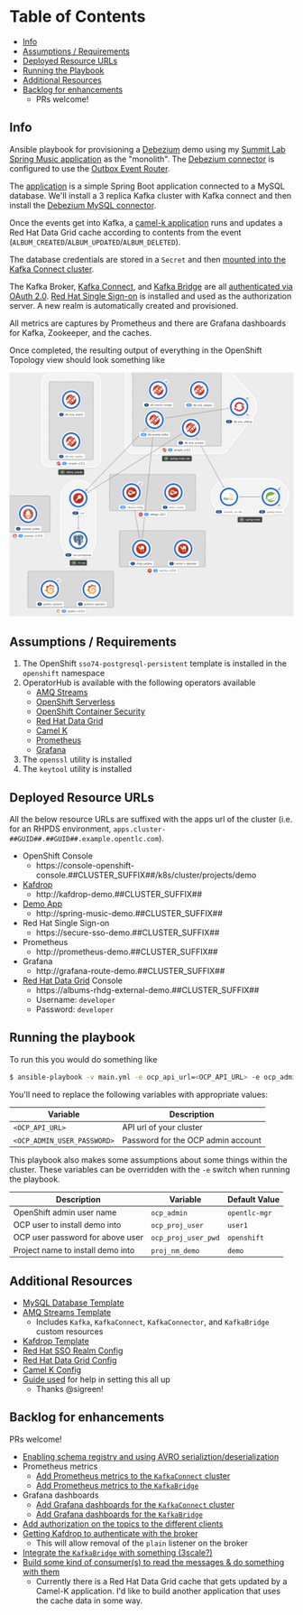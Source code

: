 # Table of Contents

- [Info](#info)
- [Assumptions / Requirements](#assumptions--requirements)
- [Deployed Resource URLs](#deployed-resource-urls)
- [Running the Playbook](#running-the-playbook)
- [Additional Resources](#additional-resources)
- [Backlog for enhancements](#backlog-for-enhancements)
  - PRs welcome!

## Info

Ansible playbook for provisioning a [Debezium](https://debezium.io) demo using my [Summit Lab Spring Music application](https://github.com/edeandrea/summit-lab-spring-music/tree/pipeline) as the "monolith". The [Debezium connector](roles/Demo/objects/debezium-connector-config.json) is configured to use the [Outbox Event Router](https://debezium.io/documentation/reference/1.0/configuration/outbox-event-router.html).

The [application](https://github.com/edeandrea/summit-lab-spring-music/tree/pipeline) is a simple Spring Boot application connected to a MySQL database. We'll install a 3 replica Kafka cluster with Kafka connect and then install the [Debezium MySQL connector](https://debezium.io/documentation/reference/1.0/connectors/mysql.html).

Once the events get into Kafka, a [camel-k application](roles/Demo/objects/camelk-client.yml) runs and updates a Red Hat Data Grid cache according to contents from the event (`ALBUM_CREATED`/`ALBUM_UPDATED`/`ALBUM_DELETED`).

The database credentials are stored in a `Secret` and then [mounted into the Kafka Connect cluster](https://strimzi.io/docs/latest/#proc-kafka-connect-mounting-volumes-deployment-configuration-kafka-connect).

The Kafka Broker, [Kafka Connect](https://access.redhat.com/documentation/en-us/red_hat_amq/7.5/html-single/using_amq_streams_on_openshift/index#kafka-connect-str), and [Kafka Bridge](https://access.redhat.com/documentation/en-us/red_hat_amq/7.5/html-single/using_amq_streams_on_openshift/index#kafka-bridge-concepts-str) are all [authenticated via OAuth 2.0](https://access.redhat.com/documentation/en-us/red_hat_amq/7.5/html-single/using_amq_streams_on_openshift/index#assembly-oauth-str). [Red Hat Single Sign-on](https://access.redhat.com/documentation/en-us/red_hat_single_sign-on/7.3) is installed and used as the authorization server. A new realm is automatically created and provisioned.

All metrics are captures by Prometheus and there are Grafana dashboards for Kafka, Zookeeper, and the caches.

Once completed, the resulting output of everything in the OpenShift Topology view should look something like

![DBZ Demo](images/dbz-demo.png)

## Assumptions / Requirements

1. The OpenShift `sso74-postgresql-persistent` template is installed in the `openshift` namespace
1. OperatorHub is available with the following operators available
    - [AMQ Streams](https://access.redhat.com/documentation/en-us/red_hat_amq/7.6/html-single/using_amq_streams_on_openshift/index#key-features-operators_str)
    - [OpenShift Serverless](https://access.redhat.com/documentation/en-us/openshift_container_platform/4.5/html-single/serverless_applications/index#serverless-getting-started)
    - [OpenShift Container Security](https://github.com/quay/container-security-operator)
    - [Red Hat Data Grid](https://access.redhat.com/documentation/en-us/red_hat_data_grid/8.1/html-single/running_data_grid_on_openshift/index#installation)
    - [Camel K](https://access.redhat.com/documentation/en-us/red_hat_integration/2020-q2/html-single/deploying_camel_k_integrations_on_openshift/index#installing-camel-k-operatorhub)
    - [Prometheus](https://operatorhub.io/operator/prometheus)
    - [Grafana](https://operatorhub.io/operator/grafana-operator)
1. The `openssl` utility is installed
1. The `keytool` utility is installed

## Deployed Resource URLs

All the below resource URLs are suffixed with the apps url of the cluster (i.e. for an RHPDS environment, `apps.cluster-##GUID##.##GUID##.example.opentlc.com`).

- OpenShift Console
  - https://console-openshift-console.##CLUSTER_SUFFIX##/k8s/cluster/projects/demo
- [Kafdrop](https://github.com/obsidiandynamics/kafdrop)
  - http://kafdrop-demo.##CLUSTER_SUFFIX##
- [Demo App](https://github.com/edeandrea/summit-lab-spring-music/tree/pipeline)
  - http://spring-music-demo.##CLUSTER_SUFFIX##
- Red Hat Single Sign-on
  - https://secure-sso-demo.##CLUSTER_SUFFIX##
- Prometheus
  - http://prometheus-demo.##CLUSTER_SUFFIX##
- Grafana
  - http://grafana-route-demo.##CLUSTER_SUFFIX##
- [Red Hat Data Grid](https://www.redhat.com/en/technologies/jboss-middleware/data-grid) Console
  - https://albums-rhdg-external-demo.##CLUSTER_SUFFIX##
  - Username: `developer`
  - Password: `developer`

## Running the playbook

To run this you would do something like

```bash
$ ansible-playbook -v main.yml -e ocp_api_url=<OCP_API_URL> -e ocp_admin_pwd=<OCP_ADMIN_USER_PASSWORD>
```

You'll need to replace the following variables with appropriate values:

| Variable | Description |
| -------- | ----------- |
| `<OCP_API_URL>` | API url of your cluster |
| `<OCP_ADMIN_USER_PASSWORD>` | Password for the OCP admin account |

This playbook also makes some assumptions about some things within the cluster. These variables can be overridden with the `-e` switch when running the playbook.

| Description | Variable | Default Value |
| ----------- | -------- | ------------- |
| OpenShift admin user name | `ocp_admin` | `opentlc-mgr` |
| OCP user to install demo into | `ocp_proj_user` | `user1` |
| OCP user password for above user | `ocp_proj_user_pwd` | `openshift` |
| Project name to install demo into | `proj_nm_demo` | `demo` |

## Additional Resources

- [MySQL Database Template](https://github.com/edeandrea/summit-lab-spring-music/blob/pipeline/misc/templates/prod-template-ocp4.yml)
- [AMQ Streams Template](roles/Demo/templates/amq-streams-template.yml.j2)
  - Includes `Kafka`, `KafkaConnect`, `KafkaConnector`, and `KafkaBridge` custom resources
- [Kafdrop Template](roles/Demo/objects/kafdrop.yml)
- [Red Hat SSO Realm Config](roles/Demo/objects/spring-music-cdc-realm.json)
- [Red Hat Data Grid Config](roles/Demo/objects/rhdg.yml)
- [Camel K Config](roles/Demo/objects/camelk-client.yml)
- [Guide used](https://github.com/sigreen/amq-streams-oauth-ldap) for help in setting this all up
  - Thanks @sigreen!

## Backlog for enhancements

PRs welcome!

- [Enabling schema registry and using AVRO serializtion/deserialization](https://github.com/edeandrea/debezium-demo-apb/issues/1)
- Prometheus metrics
  - [Add Prometheus metrics to the `KafkaConnect` cluster](https://github.com/edeandrea/debezium-demo-apb/issues/2)
  - [Add Prometheus metrics to the `KafkaBridge`](https://github.com/edeandrea/debezium-demo-apb/issues/3)
- Grafana dashboards
  - [Add Grafana dashboards for the `KafkaConnect` cluster](https://github.com/edeandrea/debezium-demo-apb/issues/4)
  - [Add Grafana dashboards for the `KafkaBridge`](https://github.com/edeandrea/debezium-demo-apb/issues/5)
- [Add authorization on the topics to the different clients](https://github.com/edeandrea/debezium-demo-apb/issues/6)
- [Getting Kafdrop to authenticate with the broker](https://github.com/edeandrea/debezium-demo-apb/issues/7)
  - This will allow removal of the `plain` listener on the broker
- [Integrate the `KafkaBridge` with something (3scale?)](https://github.com/edeandrea/debezium-demo-apb/issues/8)
- [Build some kind of consumer(s) to read the messages & do something with them](https://github.com/edeandrea/debezium-demo-apb/issues/9)
    - Currently there is a Red Hat Data Grid cache that gets updated by a Camel-K application. I'd like to build another application that uses the cache data in some way.
